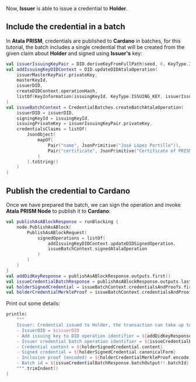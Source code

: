 Now, **Issuer** is able to issue a credential to **Holder**.

## Include the credential in a batch

In **Atala PRISM**, credentials are published to **Cardano** in batches, for this tutorial, the batch includes a single credential that will be created from the given claim about **Holder** and signed using **Issuer's** key:

```kotlin
val issuerIssuingKeyPair = DID.deriveKeyFromFullPath(seed, 0, KeyType.ISSUING_KEY, 0)
val addIssuingKeyDIDContext = DID.updateDIDAtalaOperation(
    issuerMasterKeyPair.privateKey,
    masterKeyId,
    issuerDID,
    createDIDContext.operationHash,
    listOf(KeyInformation(issuingKeyId, KeyType.ISSUING_KEY, issuerIssuingKeyPair.publicKey))
)
val issueBatchContext = CredentialBatches.createBatchAtalaOperation(
    issuerDID = issuerDID,
    signingKeyId = issuingKeyId,
    issuingPrivateKey = issuerIssuingKeyPair.privateKey,
    credentialsClaims = listOf(
        JsonObject(
            mapOf(
                Pair("name", JsonPrimitive("José López Portillo")),
                Pair("certificate", JsonPrimitive("Certificate of PRISM SDK tutorial completion"))
            )
        ).toString()
    )
)
```

## Publish the credential to Cardano

Once we have prepared the batch, we can sign the operation and invoke **Atala PRISM Node** to publish it to **Cardano**:

```kotlin
val publishAsABlockResponse = runBlocking {
    node.PublishAsABlock(
        PublishAsABlockRequest(
            signedOperations = listOf(
                addIssuingKeyDIDContext.updateDIDSignedOperation,
                issueBatchContext.signedAtalaOperation
            )
        )
    )
}
val addDidKeyResponse = publishAsABlockResponse.outputs.first()
val issueCredentialBatchResponse = publishAsABlockResponse.outputs.last()
val holderSignedCredential = issueBatchContext.credentialsAndProofs.first().signedCredential
val holderCredentialMerkleProof = issueBatchContext.credentialsAndProofs.first().inclusionProof
```

Print out some details:

```kotlin
println(
    """
    Issuer: Credential issued to Holder, the transaction can take up to 10 minutes to be confirmed by the Cardano network
    - IssuerDID = $issuerDID
    - Add issuing key to DID operation identifier = ${addDidKeyResponse.operationId}
    - Issuer credential batch operation identifier = ${issueCredentialBatchResponse.operationId}
    - Credential content = ${holderSignedCredential.content}
    - Signed credential = ${holderSignedCredential.canonicalForm}
    - Inclusion proof (encoded) = ${holderCredentialMerkleProof.encode()}
    - Batch id = ${issueCredentialBatchResponse.batchOutput!!.batchId}
    """.trimIndent()
)
```

